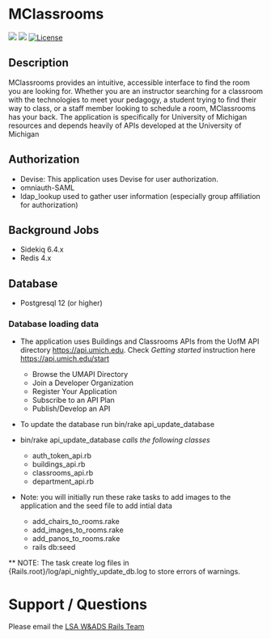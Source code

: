 # MClassrooms

![](https://img.shields.io/badge/Ruby%20Version-3.0.1-red) ![](https://img.shields.io/badge/Rails%20Version-6.1.5-red) [![License](https://img.shields.io/badge/license-MIT-blue.svg)](https://opensource.org/licenses/MIT)

## Description
MClassrooms provides an intuitive, accessible interface to find the room you are looking for. Whether you are an instructor searching for a classroom with the technologies to meet your pedagogy, a student trying to find their way to class, or a staff member looking to schedule a room, MClassrooms has your back. The application is specifically for University of Michigan resources and depends heavily of APIs developed at the University of Michigan

  ## Authorization
  - Devise:  This application uses Devise for user authorization.
  - omniauth-SAML
  - ldap_lookup used to gather user information (especially group affiliation for authorization)

  ## Background Jobs
  - Sidekiq 6.4.x
  - Redis 4.x

  ## Database
  - Postgresql 12 (or higher)
  ### Database loading data


   - The application uses Buildings and Classrooms APIs from the UofM API directory https://api.umich.edu. 
Check _Getting started_ instruction here https://api.umich.edu/start

      - Browse the UMAPI Directory
      - Join a Developer Organization
      - Register Your Application
      - Subscribe to an API Plan
      - Publish/Develop an API

   - To update the database run bin/rake api_update_database

   - bin/rake api_update_database _calls the following classes_
     - auth_token_api.rb
     - buildings_api.rb
     - classrooms_api.rb
     - department_api.rb
  - Note: you will initially run these rake tasks to add images to the application and the seed file to add intial data
    - add_chairs_to_rooms.rake
    - add_images_to_rooms.rake
    - add_panos_to_rooms.rake
    - rails db:seed

** NOTE: The task create log files in {Rails.root}/log/api_nightly_update_db.log to store errors of warnings.

# Support / Questions
  Please email the [LSA W&ADS Rails Team](mailto:lsa-was-rails-devs@umich.edu)
